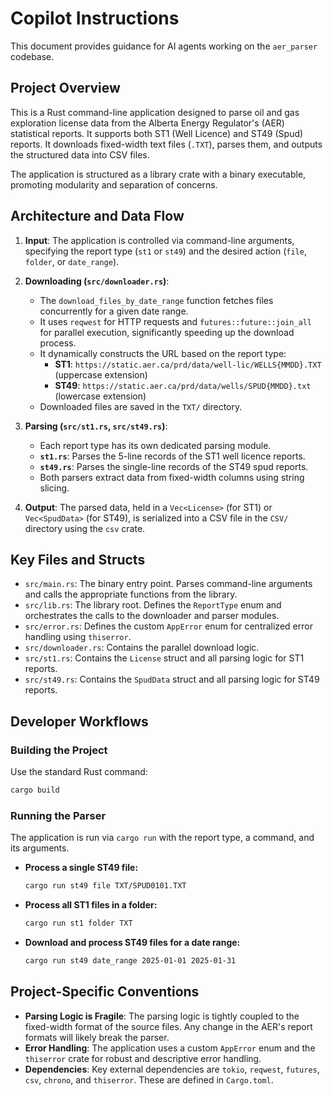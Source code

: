 # Copilot Instructions

This document provides guidance for AI agents working on the `aer_parser` codebase.

## Project Overview

This is a Rust command-line application designed to parse oil and gas exploration license data from the Alberta Energy Regulator's (AER) statistical reports. It supports both ST1 (Well Licence) and ST49 (Spud) reports. It downloads fixed-width text files (`.TXT`), parses them, and outputs the structured data into CSV files.

The application is structured as a library crate with a binary executable, promoting modularity and separation of concerns.

## Architecture and Data Flow

1.  **Input**: The application is controlled via command-line arguments, specifying the report type (`st1` or `st49`) and the desired action (`file`, `folder`, or `date_range`).

2.  **Downloading (`src/downloader.rs`)**:
    *   The `download_files_by_date_range` function fetches files concurrently for a given date range.
    *   It uses `reqwest` for HTTP requests and `futures::future::join_all` for parallel execution, significantly speeding up the download process.
    *   It dynamically constructs the URL based on the report type:
        *   **ST1**: `https://static.aer.ca/prd/data/well-lic/WELLS{MMDD}.TXT` (uppercase extension)
        *   **ST49**: `https://static.aer.ca/prd/data/wells/SPUD{MMDD}.txt` (lowercase extension)
    *   Downloaded files are saved in the `TXT/` directory.

3.  **Parsing (`src/st1.rs`, `src/st49.rs`)**:
    *   Each report type has its own dedicated parsing module.
    *   **`st1.rs`**: Parses the 5-line records of the ST1 well licence reports.
    *   **`st49.rs`**: Parses the single-line records of the ST49 spud reports.
    *   Both parsers extract data from fixed-width columns using string slicing.

4.  **Output**: The parsed data, held in a `Vec<License>` (for ST1) or `Vec<SpudData>` (for ST49), is serialized into a CSV file in the `CSV/` directory using the `csv` crate.

## Key Files and Structs

-   `src/main.rs`: The binary entry point. Parses command-line arguments and calls the appropriate functions from the library.
-   `src/lib.rs`: The library root. Defines the `ReportType` enum and orchestrates the calls to the downloader and parser modules.
-   `src/error.rs`: Defines the custom `AppError` enum for centralized error handling using `thiserror`.
-   `src/downloader.rs`: Contains the parallel download logic.
-   `src/st1.rs`: Contains the `License` struct and all parsing logic for ST1 reports.
-   `src/st49.rs`: Contains the `SpudData` struct and all parsing logic for ST49 reports.

## Developer Workflows

### Building the Project

Use the standard Rust command:
```sh
cargo build
```

### Running the Parser

The application is run via `cargo run` with the report type, a command, and its arguments.

-   **Process a single ST49 file:**
    ```sh
    cargo run st49 file TXT/SPUD0101.TXT
    ```

-   **Process all ST1 files in a folder:**
    ```sh
    cargo run st1 folder TXT
    ```

-   **Download and process ST49 files for a date range:**
    ```sh
    cargo run st49 date_range 2025-01-01 2025-01-31
    ```

## Project-Specific Conventions

-   **Parsing Logic is Fragile**: The parsing logic is tightly coupled to the fixed-width format of the source files. Any change in the AER's report formats will likely break the parser.
-   **Error Handling**: The application uses a custom `AppError` enum and the `thiserror` crate for robust and descriptive error handling.
-   **Dependencies**: Key external dependencies are `tokio`, `reqwest`, `futures`, `csv`, `chrono`, and `thiserror`. These are defined in `Cargo.toml`.
